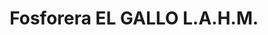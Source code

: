 ---
title: "Fosforera EL GALLO L.A.H.M."
url: /san-jose-guayabal/fosforera-el-gallo-l-a-h-m/
shop: Allgemein
---